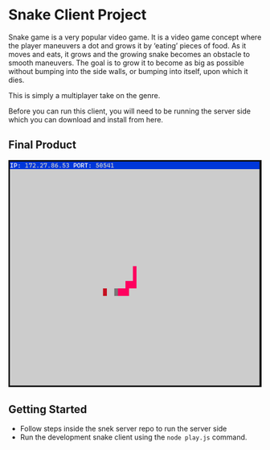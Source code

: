 # Snake Client Project

Snake game is a very popular video game. It is a video game concept where the player maneuvers a dot and grows it by ‘eating’ pieces of food. As it moves and eats, it grows and the growing snake becomes an obstacle to smooth maneuvers. The goal is to grow it to become as big as possible without bumping into the side walls, or bumping into itself, upon which it dies.

This is simply a multiplayer take on the genre.

Before you can run this client, you will need to be running the server side which you can download and install from here.

## Final Product

<picture>
    <img alt="Snake Game" src="./media/snake.PNG">
</picture>

## Getting Started

- Follow steps inside the snek server repo to run the server side
- Run the development snake client using the `node play.js` command.
